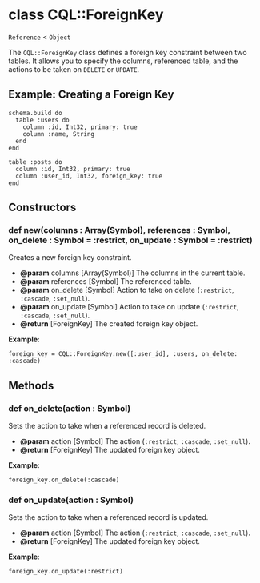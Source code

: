 # class CQL::ForeignKey

`Reference` < `Object`

The `CQL::ForeignKey` class defines a foreign key constraint between two tables. It allows you to specify the columns, referenced table, and the actions to be taken on `DELETE` or `UPDATE`.

## Example: Creating a Foreign Key

```crystal
schema.build do
  table :users do
    column :id, Int32, primary: true
    column :name, String
  end
end

table :posts do
  column :id, Int32, primary: true
  column :user_id, Int32, foreign_key: true
end
```

## Constructors

### def new(columns : Array(Symbol), references : Symbol, on\_delete : Symbol = :restrict, on\_update : Symbol = :restrict)

Creates a new foreign key constraint.

* **@param** columns \[Array(Symbol)] The columns in the current table.
* **@param** references \[Symbol] The referenced table.
* **@param** on\_delete \[Symbol] Action to take on delete (`:restrict`, `:cascade`, `:set_null`).
* **@param** on\_update \[Symbol] Action to take on update (`:restrict`, `:cascade`, `:set_null`).
* **@return** \[ForeignKey] The created foreign key object.

**Example**:

```crystal
foreign_key = CQL::ForeignKey.new([:user_id], :users, on_delete: :cascade)
```

## Methods

### def on\_delete(action : Symbol)

Sets the action to take when a referenced record is deleted.

* **@param** action \[Symbol] The action (`:restrict`, `:cascade`, `:set_null`).
* **@return** \[ForeignKey] The updated foreign key object.

**Example**:

```crystal
foreign_key.on_delete(:cascade)
```

### def on\_update(action : Symbol)

Sets the action to take when a referenced record is updated.

* **@param** action \[Symbol] The action (`:restrict`, `:cascade`, `:set_null`).
* **@return** \[ForeignKey] The updated foreign key object.

**Example**:

```crystal
foreign_key.on_update(:restrict)
```
